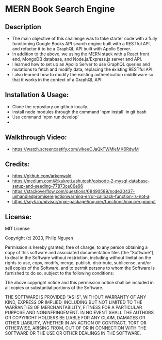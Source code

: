 # MERN Book Search Engine

## Description
- The main objective of this challenge was to  take starter code with a fully functioning Google Books API search engine built with a RESTful API, and refactor it to be a GraphQL API built with Apollo Server.
- In addition to the above, we using the MERN stack with a React front end, MongoDB database, and Node.js/Express.js server and API.
- I learned how to set up an Apollo Server to use GraphQL queries and mutations to fetch and modify data, replacing the existing RESTful API.
- I also learned how to modify the existing authentication middleware so that it works in the context of a GraphQL API.

## Installation & Usage:
- Clone the repository on github locally.
- Install node modules through the command 'npm install' in git bash
- Use command 'npm run develop'
- 

## Walkthrough Video:
- https://watch.screencastify.com/v/keeCJaQkTWMleMK6RdwM

## Credits:
- https://github.com/arkenwald
- https://medium.com/@kukreti.ashutosh/episode-2-mysql-database-setup-and-seeding-77873ce06e96
- https://stackoverflow.com/questions/68490589/node30437-unhandledpromiserejectionwarning-error-callback-function-is-not-a
- https://snyk.io/advisor/npm-package/inquirer/functions/inquirer.prompt
## License:
MIT License

Copyright (c) 2023, Philip Nguyen

Permission is hereby granted, free of charge, to any person obtaining a copy
of this software and associated documentation files (the "Software"), to deal
in the Software without restriction, including without limitation the rights
to use, copy, modify, merge, publish, distribute, sublicense, and/or sell
copies of the Software, and to permit persons to whom the Software is
furnished to do so, subject to the following conditions:

The above copyright notice and this permission notice shall be included in all
copies or substantial portions of the Software.

THE SOFTWARE IS PROVIDED "AS IS", WITHOUT WARRANTY OF ANY KIND, EXPRESS OR
IMPLIED, INCLUDING BUT NOT LIMITED TO THE WARRANTIES OF MERCHANTABILITY,
FITNESS FOR A PARTICULAR PURPOSE AND NONINFRINGEMENT. IN NO EVENT SHALL THE
AUTHORS OR COPYRIGHT HOLDERS BE LIABLE FOR ANY CLAIM, DAMAGES OR OTHER
LIABILITY, WHETHER IN AN ACTION OF CONTRACT, TORT OR OTHERWISE, ARISING FROM,
OUT OF OR IN CONNECTION WITH THE SOFTWARE OR THE USE OR OTHER DEALINGS IN THE
SOFTWARE.
